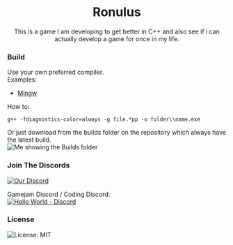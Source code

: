 <h1 align="center">Ronulus</h1>

<div align="center">
This is a game I am developing to get better in C++ and also see if i can actually develop a game for once in my life.</p>
</div>

<h3>Build</h3>
<p> Use your own preferred compiler. <br>
Examples:</p>
<ul>
  <li><a href="https://www.msys2.org/#installation">Mingw</a></li>
</ul>

How to:
```
g++ -fdiagnostics-color=always -g file.*pp -o folder\\name.exe
``` 

<p align="left"> Or just download from the builds folder on the repository which always have the latest build. <br>
<img src="https://user-images.githubusercontent.com/98224660/152482581-740ab23e-1bff-4358-aec0-16658118c63c.png" alt="Me showing the Builds folder">
</p>


<h3> Join The Discords </h3>
<a href="https://discord.gg/qtmvDqWwuV"><img src="https://img.shields.io/discord/934542719454425118?color=purple&label=Ronulus&logo=discord&style=for-the-badge" alt="Our Discord" /></a> <br> </p> <p> Gamejam Discord / Coding Discord: <br>  <a href="https://discord.gg/YPw5xAB3TT"><img src="https://img.shields.io/discord/928798050703519775?color=purple&label=Hello%20World&logo=discord&style=for-the-badge" alt="Hello World - Discord"></a> </p>

<h3>License</h3>
<p><img src="https://img.shields.io/github/license/H4rldev/CPP-Text-RPG?style=for-the-badge" alt="License: MIT"> <br></p>
